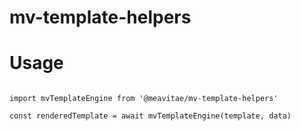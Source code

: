 # mv-template-helpers

# Usage

```

import mvTemplateEngine from '@meavitae/mv-template-helpers'

const renderedTemplate = await mvTemplateEngine(template, data)

```
